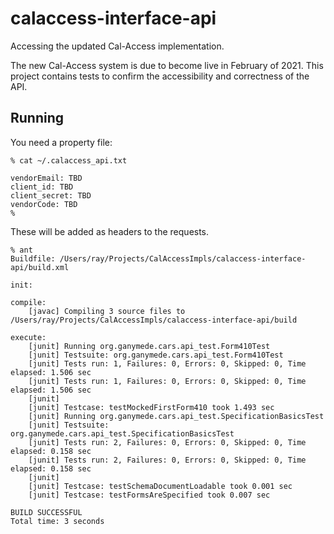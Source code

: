 # calaccess-interface-api
Accessing the updated Cal-Access implementation.

The new Cal-Access system is due to become live in February of 2021. This project contains
tests to confirm the accessibility and correctness of the API.

## Running ##

You need a property file:

```
% cat ~/.calaccess_api.txt

vendorEmail: TBD
client_id: TBD
client_secret: TBD
vendorCode: TBD
% 
```
These will be added as headers to the requests.


```
% ant     
Buildfile: /Users/ray/Projects/CalAccessImpls/calaccess-interface-api/build.xml

init:

compile:
    [javac] Compiling 3 source files to /Users/ray/Projects/CalAccessImpls/calaccess-interface-api/build

execute:
    [junit] Running org.ganymede.cars.api_test.Form410Test
    [junit] Testsuite: org.ganymede.cars.api_test.Form410Test
    [junit] Tests run: 1, Failures: 0, Errors: 0, Skipped: 0, Time elapsed: 1.506 sec
    [junit] Tests run: 1, Failures: 0, Errors: 0, Skipped: 0, Time elapsed: 1.506 sec
    [junit] 
    [junit] Testcase: testMockedFirstForm410 took 1.493 sec
    [junit] Running org.ganymede.cars.api_test.SpecificationBasicsTest
    [junit] Testsuite: org.ganymede.cars.api_test.SpecificationBasicsTest
    [junit] Tests run: 2, Failures: 0, Errors: 0, Skipped: 0, Time elapsed: 0.158 sec
    [junit] Tests run: 2, Failures: 0, Errors: 0, Skipped: 0, Time elapsed: 0.158 sec
    [junit] 
    [junit] Testcase: testSchemaDocumentLoadable took 0.001 sec
    [junit] Testcase: testFormsAreSpecified took 0.007 sec

BUILD SUCCESSFUL
Total time: 3 seconds
```
